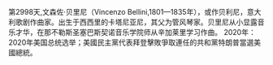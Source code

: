 第2998天,文森佐·贝里尼（Vincenzo Bellini,1801—1835年），或作贝利尼，意大利歌剧作曲家。出生于西西里的卡塔尼亚尼，其父为管风琴家。贝里尼从小显露音乐才华，在那不勒斯圣塞巴斯契诺音乐学院师从辛加莱里学习作曲。
2020年：2020年美国总统选举；美國民主黨代表拜登擊敗爭取連任的共和黨特朗普當選美國總統。